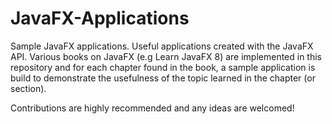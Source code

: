 # JavaFX-Applications

Sample JavaFX applications. Useful applications created with the JavaFX API. 
Various books on JavaFX (e.g Learn JavaFX 8) are implemented in this repository 
and for each chapter found in the book, a sample application is build to demonstrate 
the usefulness of the topic learned in the chapter (or section). 

Contributions are highly recommended and any ideas are welcomed!

